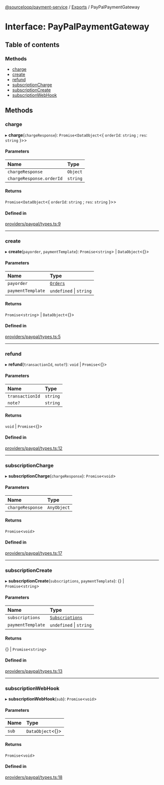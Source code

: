 [@sourceloop/payment-service](../README.md) / [Exports](../modules.md) / PayPalPaymentGateway

# Interface: PayPalPaymentGateway

## Table of contents

### Methods

- [charge](PayPalPaymentGateway.md#charge)
- [create](PayPalPaymentGateway.md#create)
- [refund](PayPalPaymentGateway.md#refund)
- [subscriptionCharge](PayPalPaymentGateway.md#subscriptioncharge)
- [subscriptionCreate](PayPalPaymentGateway.md#subscriptioncreate)
- [subscriptionWebHook](PayPalPaymentGateway.md#subscriptionwebhook)

## Methods

### charge

▸ **charge**(`chargeResponse`): `Promise`<`DataObject`<{ `orderId`: `string` ; `res`: `string`  }\>\>

#### Parameters

| Name | Type |
| :------ | :------ |
| `chargeResponse` | `Object` |
| `chargeResponse.orderId` | `string` |

#### Returns

`Promise`<`DataObject`<{ `orderId`: `string` ; `res`: `string`  }\>\>

#### Defined in

[providers/paypal/types.ts:9](https://github.com/sourcefuse/loopback4-microservice-catalog/blob/77bb890a2/services/payment-service/src/providers/paypal/types.ts#L9)

___

### create

▸ **create**(`payorder`, `paymentTemplate`): `Promise`<`string`\> \| `DataObject`<{}\>

#### Parameters

| Name | Type |
| :------ | :------ |
| `payorder` | [`Orders`](../classes/Orders.md) |
| `paymentTemplate` | `undefined` \| `string` |

#### Returns

`Promise`<`string`\> \| `DataObject`<{}\>

#### Defined in

[providers/paypal/types.ts:5](https://github.com/sourcefuse/loopback4-microservice-catalog/blob/77bb890a2/services/payment-service/src/providers/paypal/types.ts#L5)

___

### refund

▸ **refund**(`transactionId`, `note?`): `void` \| `Promise`<{}\>

#### Parameters

| Name | Type |
| :------ | :------ |
| `transactionId` | `string` |
| `note?` | `string` |

#### Returns

`void` \| `Promise`<{}\>

#### Defined in

[providers/paypal/types.ts:12](https://github.com/sourcefuse/loopback4-microservice-catalog/blob/77bb890a2/services/payment-service/src/providers/paypal/types.ts#L12)

___

### subscriptionCharge

▸ **subscriptionCharge**(`chargeResponse`): `Promise`<`void`\>

#### Parameters

| Name | Type |
| :------ | :------ |
| `chargeResponse` | `AnyObject` |

#### Returns

`Promise`<`void`\>

#### Defined in

[providers/paypal/types.ts:17](https://github.com/sourcefuse/loopback4-microservice-catalog/blob/77bb890a2/services/payment-service/src/providers/paypal/types.ts#L17)

___

### subscriptionCreate

▸ **subscriptionCreate**(`subscriptions`, `paymentTemplate`): {} \| `Promise`<`string`\>

#### Parameters

| Name | Type |
| :------ | :------ |
| `subscriptions` | [`Subscriptions`](../classes/Subscriptions.md) |
| `paymentTemplate` | `undefined` \| `string` |

#### Returns

{} \| `Promise`<`string`\>

#### Defined in

[providers/paypal/types.ts:13](https://github.com/sourcefuse/loopback4-microservice-catalog/blob/77bb890a2/services/payment-service/src/providers/paypal/types.ts#L13)

___

### subscriptionWebHook

▸ **subscriptionWebHook**(`sub`): `Promise`<`void`\>

#### Parameters

| Name | Type |
| :------ | :------ |
| `sub` | `DataObject`<{}\> |

#### Returns

`Promise`<`void`\>

#### Defined in

[providers/paypal/types.ts:18](https://github.com/sourcefuse/loopback4-microservice-catalog/blob/77bb890a2/services/payment-service/src/providers/paypal/types.ts#L18)
